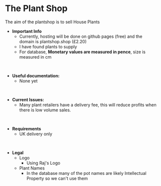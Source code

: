 # The Plant Shop
The aim of the plantshop is to sell House Plants

- **Important Info**
   - Currently, hosting will be done on github pages (free) and the domain is plantshop.shop (£2.20)
   - I have found plants to supply 
   - For database, <b>Monetary values are measured in pence</b>, size is measured in cm 
<br>

- **Useful documentation:**
   - None yet
<br>

- **Current Issues:**
   - Many plant retailers have a delivery fee, this will reduce profits when there is low volume sales.
<br>

- **Requirements**
   - UK delivery only 
<br>

- **Legal**
   - Logo 
      - Using Raj's Logo
   - Plant Names
      - In the database many of the pot names are likely Intellectual Property so we can't use them
